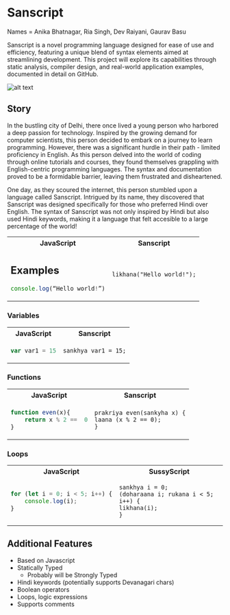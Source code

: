# Sanscript

Names = Anika Bhatnagar, Ria Singh, Dev Raiyani, Gaurav Basu

Sanscript is a novel programming language designed for ease of use and efficiency, featuring a unique blend of syntax elements aimed at streamlining development. This project will explore its capabilities through static analysis, compiler design, and real-world application examples, documented in detail on GitHub.

![alt text](https://github.com/devrai21/Sanscript/blob/main/logo/IMG_3131.JPG "Logo Title Text 1")


## Story ##
In the bustling city of Delhi, there once lived a young person who harbored a deep passion for technology. Inspired by the growing demand for computer scientists, this person decided to embark on a journey to learn programming. However, there was a significant hurdle in their path - limited proficiency in English. As this person delved into the world of coding through online tutorials and courses, they found themselves grappling with English-centric programming languages. The syntax and documentation proved to be a formidable barrier, leaving them frustrated and disheartened.

One day, as they scoured the internet, this person stumbled upon a language called Sanscript. Intrigued by its name, they discovered that Sanscript was designed specifically for those who preferred Hindi over English. The syntax of Sanscript was not only inspired by Hindi but also used Hindi keywords, making it a language that felt accesible to a large percentage of the world!
<table>
<tr> <th>JavaScript</th><th>Sanscript</th><tr>
</tr>
<td>
  
## Examples

```javascript
console.log(“Hello world!”)
```

</td>

<td>

```
likhana("Hello world!");
```

</td>
</table>

### Variables

<table>
<tr> <th>JavaScript</th><th>Sanscript</th><tr>
</tr>
<td>

```javascript
var var1 = 15
```

</td>

<td>

```
sankhya var1 = 15;
```

</td>
</table>

### Functions

<table>
<tr> <th>JavaScript</th><th>Sanscript</th><tr>
</tr>
<td>
    
```javascript
function even(x){
    return x % 2 ==  0
}
```
</td>
<td>
    
```
prakriya even(sankyha x) {
laana (x % 2 == 0);
}
```
</td>
</table>


### Loops

<table>
<tr> <th>JavaScript</th><th>SussyScript</th><tr>
</tr>
<td>
    
```javascript
for (let i = 0; i < 5; i++) {
    console.log(i);
}
```
</td>
<td>
    
```
sankhya i = 0;
(doharaana i; rukana i < 5; i++) {
likhana(i);
}
```
</td>
</table>


## Additional Features ##
* Based on Javascript 
* Statically Typed
  * Probably will be Strongly Typed
* Hindi keywords (potentially supports Devanagari chars)
* Boolean operators
* Loops, logic expressions
* Supports comments

  
